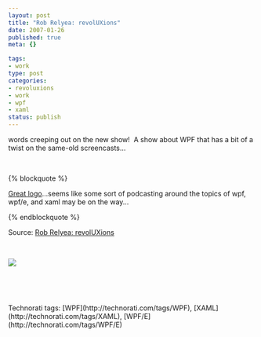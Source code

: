 ```yaml
--- 
layout: post
title: "Rob Relyea: revolUXions"
date: 2007-01-26
published: true
meta: {}

tags: 
- work
type: post
categories: 
- revoluxions
- work
- wpf
- xaml
status: publish
---
```



words creeping out on the new show!  A show about WPF that has a bit of a twist on the same-old screencasts...



 

{% blockquote %}

[Great logo](http://blog.andyeick.com/2007/01/25/blogging+The+RevolUXions.aspx)...seems like some sort of podcasting around the topics of wpf, wpf/e, and xaml may be on the way...

{% endblockquote %}

Source: [Rob Relyea: revolUXions](http://rrelyea.spaces.live.com/blog/cns!167AD7A5AB58D5FE!1601.entry) 



 



[![](http://blog.andyeick.com/content/binary/WindowsLiveWriter/RobRelyearevolUXions_CB89/rux_small%5B5%5D.jpg)](http://ux.nukeation.com) 



 



 

<div class="wlWriterSmartContent">Technorati tags: [WPF](http://technorati.com/tags/WPF), [XAML](http://technorati.com/tags/XAML), [WPF/E](http://technorati.com/tags/WPF/E)</div>
